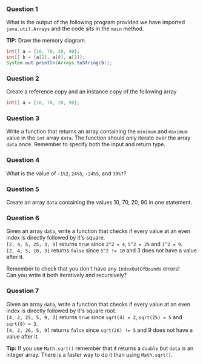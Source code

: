 ### Question 1

What is the output of the following program provided we have imported `java.util.Arrays` and the code sits in the `main` method.

**TIP:** Draw the memory diagram.

```java
int[] a = {10, 70, 20, 90};
int[] b = {a[2], a[0], a[1]};
System.out.println(Arrays.toString(b));
```

### Question 2

Create a reference copy and an instance copy of the following array

```java
int[] a = {10, 70, 20, 90};
```

### Question 3

Write a function that returns an array containing the `minimum` and `maximum` value in the `int` array `data`. The function should only iterate over the array `data` once. Remember to specify both the input and return type.

### Question 4
What is the value of `-1%2`, `24%5`, `-24%5`, and `30%7`?  

### Question 5
Create an array `data` containing the values 10, 70, 20, 90 in one statement.

### Question 6
Given an array `data`, write a function that checks if every value at an even index is directly followed by it's square.  
`[2, 4, 5, 25, 3, 9]` returns `true` since `2^2 = 4`, `5^2 = 25` and `3^2 = 9`.  
`[2, 4, 5, 10, 3]` returns `false` since `5^2 != 10` and 3 does not have a value after it.  

Remember to check that you don't have any `IndexOutOfBounds` errors!  
Can you write it both iteratively and recursively?

### Question 7
Given an array `data`, write a function that checks if every value at an even index is directly followed by it's square root.  
`[4, 2, 25, 5, 9, 3]` returns `true` since `sqrt(4) = 2`, `sqrt(25) = 5` and `sqrt(9) = 3`.  
`[4, 2, 26, 5, 9]` returns `false` since `sqrt(26) != 5` and 9 does not have a value after it.  

**Tip:** If you use `Math.sqrt()` remember that it returns a `double` but `data` is an integer array. There is a faster way to do it than using `Math.sqrt()`.
